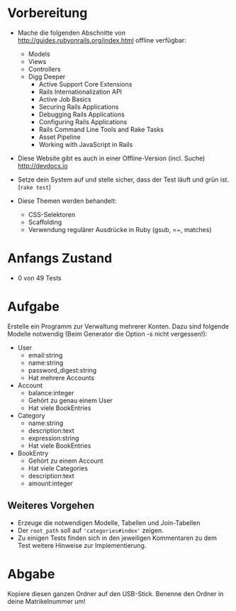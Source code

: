 Vorbereitung
============

* Mache die folgenden Abschnitte von http://guides.rubyonrails.org/index.html offline verfügbar:
    * Models
    * Views
    * Controllers
    * Digg Deeper
        * Active Support Core Extensions
        * Rails Internationalization API
        * Active Job Basics
        * Securing Rails Applications
        * Debugging Rails Applications
        * Configuring Rails Applications
        * Rails Command Line Tools and Rake Tasks
        * Asset Pipeline
        * Working with JavaScript in Rails
        
* Diese Website gibt es auch in einer Offline-Version (incl. Suche) http://devdocs.io
* Setze dein System auf und stelle sicher, dass der Test läuft und grün ist. (`rake test`)
* Diese Themen werden behandelt:
    * CSS-Selektoren
    * Scaffolding
    * Verwendung regulärer Ausdrücke in Ruby (gsub, =~, matches)
    
Anfangs Zustand
===============

* 0 von 49 Tests

Aufgabe
=======

Erstelle ein Programm zur Verwaltung mehrerer Konten. Dazu sind folgende Modelle notwendig (Beim Generator die Option -s nicht vergessen!):

* User
    * email:string
    * name:string
    * password_digest:string
    * Hat mehrere Accounts
* Account
    * balance:integer
    * Gehört zu genau einem User
    * Hat viele BookEntries
* Category
    * name:string
    * description:text
    * expression:string
    * Hat viele BookEntries
* BookEntry
    * Gehört zu einem Account
    * Hat viele Categories
    * description:text
    * amount:integer

Weiteres Vorgehen
-----------------

* Erzeuge die notwendigen Modelle, Tabellen und Join-Tabellen
* Der `root_path` soll auf `'categories#index'` zeigen.
* Zu einigen Tests finden sich in den jeweiligen Kommentaren zu dem Test weitere Hinweise zur Implementierung. 

Abgabe
======

Kopiere diesen ganzen Ordner auf den USB-Stick. Benenne den Ordner in deine Matrikelnummer um!